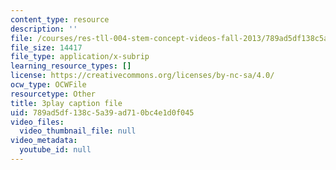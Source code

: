 ```yaml
---
content_type: resource
description: ''
file: /courses/res-tll-004-stem-concept-videos-fall-2013/789ad5df138c5a39ad710bc4e1d0f045_aT-gcunlFJg.vtt
file_size: 14417
file_type: application/x-subrip
learning_resource_types: []
license: https://creativecommons.org/licenses/by-nc-sa/4.0/
ocw_type: OCWFile
resourcetype: Other
title: 3play caption file
uid: 789ad5df-138c-5a39-ad71-0bc4e1d0f045
video_files:
  video_thumbnail_file: null
video_metadata:
  youtube_id: null
---
```


